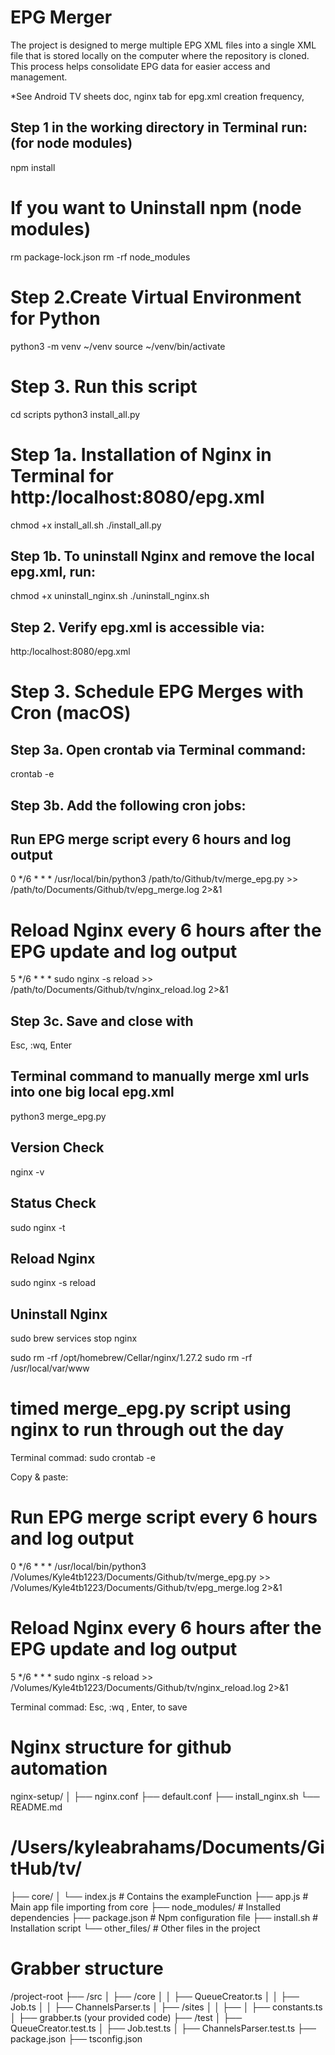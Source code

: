 # EPG Merger

The project is designed to merge multiple EPG XML files into a single XML file that is stored locally on the computer where the repository is cloned. This process helps consolidate EPG data for easier access and management.

*See Android TV sheets doc, nginx tab for epg.xml creation frequency,

## Step 1 in the working directory in Terminal run: (for node modules)
npm install

# If you want to Uninstall npm (node modules)
rm package-lock.json
rm -rf node_modules

# Step 2.Create Virtual Environment for Python
python3 -m venv ~/venv
source ~/venv/bin/activate

# Step 3. Run this script
cd scripts
python3 install_all.py


# Step 1a. Installation of Nginx in Terminal for http:/localhost:8080/epg.xml
chmod +x install_all.sh
./install_all.py

## Step 1b. To uninstall Nginx and remove the local epg.xml, run:
chmod +x uninstall_nginx.sh
./uninstall_nginx.sh


## Step 2. Verify epg.xml is accessible via:
http:/localhost:8080/epg.xml


# Step 3. Schedule EPG Merges with Cron (macOS)
## Step 3a. Open crontab via Terminal command:
crontab -e

## Step 3b. Add the following cron jobs:

## Run EPG merge script every 6 hours and log output
0 */6 * * * /usr/local/bin/python3 /path/to/Github/tv/merge_epg.py >> /path/to/Documents/Github/tv/epg_merge.log 2>&1

# Reload Nginx every 6 hours after the EPG update and log output
5 */6 * * * sudo nginx -s reload >> /path/to/Documents/Github/tv/nginx_reload.log 2>&1

## Step 3c. Save and close with
Esc, :wq, Enter


## Terminal command to manually merge xml urls into one big local epg.xml
python3 merge_epg.py

##  Version Check
nginx -v

##  Status Check
sudo nginx -t

## Reload Nginx
sudo nginx -s reload

## Uninstall Nginx
sudo brew services stop nginx

sudo rm -rf /opt/homebrew/Cellar/nginx/1.27.2
sudo rm -rf /usr/local/var/www












# timed merge_epg.py script using nginx to run through out the day 

Terminal commad:
sudo crontab -e

Copy & paste:
# Run EPG merge script every 6 hours and log output
0 */6 * * * /usr/local/bin/python3 /Volumes/Kyle4tb1223/Documents/Github/tv/merge_epg.py >> /Volumes/Kyle4tb1223/Documents/Github/tv/epg_merge.log 2>&1

# Reload Nginx every 6 hours after the EPG update and log output
5 */6 * * * sudo nginx -s reload >> /Volumes/Kyle4tb1223/Documents/Github/tv/nginx_reload.log 2>&1

Terminal commad:
Esc, :wq , Enter, to save

# Nginx structure for github automation
nginx-setup/
│
├── nginx.conf
├── default.conf
├── install_nginx.sh
└── README.md

# /Users/kyleabrahams/Documents/GitHub/tv/
├── core/
│   └── index.js         # Contains the exampleFunction
├── app.js               # Main app file importing from core
├── node_modules/        # Installed dependencies
├── package.json         # Npm configuration file
├── install.sh           # Installation script
└── other_files/         # Other files in the project

# Grabber structure
/project-root
  ├── /src
  │   ├── /core
  │   │   ├── QueueCreator.ts
  │   │   ├── Job.ts
  │   │   ├── ChannelsParser.ts
  │   ├── /sites
  │   │   ├── <site-specific-files>
  │   ├── constants.ts
  │   ├── grabber.ts (your provided code)
  ├── /test
  │   ├── QueueCreator.test.ts
  │   ├── Job.test.ts
  │   ├── ChannelsParser.test.ts
  ├── package.json
  ├── tsconfig.json